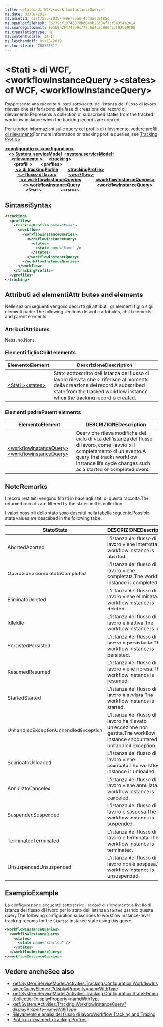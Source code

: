 ```yaml
---
title: <states>di WCF,<workflowInstanceQuery>
ms.date: 03/30/2017
ms.assetid: d17f7525-8035-4e9e-85a0-4cddae59f85d
ms.openlocfilehash: 5b779cf1074687dbd648b23d04f7cf3a354a2014
ms.sourcegitcommit: 205b9a204742e9c77256d43ac9d94c3f82909808
ms.translationtype: MT
ms.contentlocale: it-IT
ms.lasthandoff: 09/10/2019
ms.locfileid: "70855031"
---
```

# <a name="states-of-wcf-workflowinstancequery"></a><span data-ttu-id="c05d0-102">\<Stati > di WCF, \<workflowInstanceQuery ></span><span class="sxs-lookup"><span data-stu-id="c05d0-102">\<states> of WCF, \<workflowInstanceQuery></span></span>

<span data-ttu-id="c05d0-103">Rappresenta una raccolta di stati sottoscritti dell'istanza del flusso di lavoro rilevata che si riferiscono alla fase di creazione dei record di rilevamento.</span><span class="sxs-lookup"><span data-stu-id="c05d0-103">Represents a collection of subscribed states from the tracked workflow instance when the tracking records are created.</span></span>  
  
<span data-ttu-id="c05d0-104">Per ulteriori informazioni sulle query del profilo di rilevamento, vedere [profili di rilevamento](../../../windows-workflow-foundation/tracking-profiles.md)</span><span class="sxs-lookup"><span data-stu-id="c05d0-104">For more information on tracking profile queries, see [Tracking Profiles](../../../windows-workflow-foundation/tracking-profiles.md)</span></span>  
  
<span data-ttu-id="c05d0-105">[ **\<configuration>** ](../configuration-element.md)</span><span class="sxs-lookup"><span data-stu-id="c05d0-105">[**\<configuration>**](../configuration-element.md)</span></span>\
<span data-ttu-id="c05d0-106">&nbsp;&nbsp;[ **\<> System. serviceModel**](system-servicemodel.md)</span><span class="sxs-lookup"><span data-stu-id="c05d0-106">&nbsp;&nbsp;[**\<system.serviceModel>**](system-servicemodel.md)</span></span>\
<span data-ttu-id="c05d0-107">&nbsp;&nbsp;&nbsp;&nbsp;[ **\<rilevamento >** ](tracking-of-wcf.md)</span><span class="sxs-lookup"><span data-stu-id="c05d0-107">&nbsp;&nbsp;&nbsp;&nbsp;[**\<tracking>**](tracking-of-wcf.md)</span></span>\
<span data-ttu-id="c05d0-108">&nbsp;&nbsp;&nbsp;&nbsp;&nbsp;&nbsp; **\<profili >** </span><span class="sxs-lookup"><span data-stu-id="c05d0-108">&nbsp;&nbsp;&nbsp;&nbsp;&nbsp;&nbsp;**\<profiles>**</span></span>\
<span data-ttu-id="c05d0-109">&nbsp;&nbsp;&nbsp;&nbsp;&nbsp;&nbsp;&nbsp;&nbsp;[ **\<> di trackingProfile**](trackingprofile-of-wcf.md)</span><span class="sxs-lookup"><span data-stu-id="c05d0-109">&nbsp;&nbsp;&nbsp;&nbsp;&nbsp;&nbsp;&nbsp;&nbsp;[**\<trackingProfile>**](trackingprofile-of-wcf.md)</span></span>\
<span data-ttu-id="c05d0-110">&nbsp;&nbsp;&nbsp;&nbsp;&nbsp;&nbsp;&nbsp;&nbsp;&nbsp;&nbsp;[ **\<> flusso di lavoro**](workflow-of-wcf.md)</span><span class="sxs-lookup"><span data-stu-id="c05d0-110">&nbsp;&nbsp;&nbsp;&nbsp;&nbsp;&nbsp;&nbsp;&nbsp;&nbsp;&nbsp;[**\<workflow>**](workflow-of-wcf.md)</span></span>\
<span data-ttu-id="c05d0-111">&nbsp;&nbsp;&nbsp;&nbsp;&nbsp;&nbsp;&nbsp;&nbsp;&nbsp;&nbsp;&nbsp;&nbsp;[ **\<> workflowInstanceQueries**](workflowinstancequeries-of-wcf.md)</span><span class="sxs-lookup"><span data-stu-id="c05d0-111">&nbsp;&nbsp;&nbsp;&nbsp;&nbsp;&nbsp;&nbsp;&nbsp;&nbsp;&nbsp;&nbsp;&nbsp;[**\<workflowInstanceQueries>**](workflowinstancequeries-of-wcf.md)</span></span>\
<span data-ttu-id="c05d0-112">&nbsp;&nbsp;&nbsp;&nbsp;&nbsp;&nbsp;&nbsp;&nbsp;&nbsp;&nbsp;&nbsp;&nbsp;&nbsp;&nbsp;[ **\<> workflowInstanceQuery**](workflowinstancequery-of-wcf.md)</span><span class="sxs-lookup"><span data-stu-id="c05d0-112">&nbsp;&nbsp;&nbsp;&nbsp;&nbsp;&nbsp;&nbsp;&nbsp;&nbsp;&nbsp;&nbsp;&nbsp;&nbsp;&nbsp;[**\<workflowInstanceQuery>**](workflowinstancequery-of-wcf.md)</span></span>\
<span data-ttu-id="c05d0-113">&nbsp;&nbsp;&nbsp;&nbsp;&nbsp;&nbsp;&nbsp;&nbsp;&nbsp;&nbsp;&nbsp;&nbsp;&nbsp;&nbsp;&nbsp;&nbsp; **\<Stati >**</span><span class="sxs-lookup"><span data-stu-id="c05d0-113">&nbsp;&nbsp;&nbsp;&nbsp;&nbsp;&nbsp;&nbsp;&nbsp;&nbsp;&nbsp;&nbsp;&nbsp;&nbsp;&nbsp;&nbsp;&nbsp;**\<states>**</span></span>  
  
## <a name="syntax"></a><span data-ttu-id="c05d0-114">Sintassi</span><span class="sxs-lookup"><span data-stu-id="c05d0-114">Syntax</span></span>  
  
```xml  
<tracking>
  <profiles>
    <trackingProfile name="Name">
      <workflow>
        <workflowInstanceQueries>
          <workflowInstanceQuery>
            <states>
              <state name="Name" />
            </states>
          </workflowInstanceQuery>
        </workflowInstanceQueries>
      </workflow>
    </trackingProfile>
  </profiles>
</tracking>
```  
  
## <a name="attributes-and-elements"></a><span data-ttu-id="c05d0-115">Attributi ed elementi</span><span class="sxs-lookup"><span data-stu-id="c05d0-115">Attributes and elements</span></span>

<span data-ttu-id="c05d0-116">Nelle sezioni seguenti vengono descritti gli attributi, gli elementi figlio e gli elementi padre.</span><span class="sxs-lookup"><span data-stu-id="c05d0-116">The following sections describe attributes, child elements, and parent elements.</span></span>  
  
### <a name="attributes"></a><span data-ttu-id="c05d0-117">Attributi</span><span class="sxs-lookup"><span data-stu-id="c05d0-117">Attributes</span></span>  

<span data-ttu-id="c05d0-118">Nessuno.</span><span class="sxs-lookup"><span data-stu-id="c05d0-118">None.</span></span>  
  
### <a name="child-elements"></a><span data-ttu-id="c05d0-119">Elementi figlio</span><span class="sxs-lookup"><span data-stu-id="c05d0-119">Child elements</span></span>
  
|<span data-ttu-id="c05d0-120">Elemento</span><span class="sxs-lookup"><span data-stu-id="c05d0-120">Element</span></span>|<span data-ttu-id="c05d0-121">Descrizione</span><span class="sxs-lookup"><span data-stu-id="c05d0-121">Description</span></span>|  
|-------------|-----------------|  
|[<span data-ttu-id="c05d0-122">\<Stati ></span><span class="sxs-lookup"><span data-stu-id="c05d0-122">\<states></span></span>](state-of-wcf-workflowinstancequery.md)|<span data-ttu-id="c05d0-123">Stato sottoscritto dell'istanza del flusso di lavoro rilevata che si riferisce al momento della creazione del record.</span><span class="sxs-lookup"><span data-stu-id="c05d0-123">A subscribed state from the tracked workflow instance when the tracking record is created.</span></span>|  
  
### <a name="parent-elements"></a><span data-ttu-id="c05d0-124">Elementi padre</span><span class="sxs-lookup"><span data-stu-id="c05d0-124">Parent elements</span></span>  
  
|<span data-ttu-id="c05d0-125">Elemento</span><span class="sxs-lookup"><span data-stu-id="c05d0-125">Element</span></span>|<span data-ttu-id="c05d0-126">DESCRIZIONE</span><span class="sxs-lookup"><span data-stu-id="c05d0-126">Description</span></span>|  
|-------------|-----------------|  
|[<span data-ttu-id="c05d0-127">\<workflowInstanceQuery></span><span class="sxs-lookup"><span data-stu-id="c05d0-127">\<workflowInstanceQuery></span></span>](../windows-workflow-foundation/workflowinstancequery.md)|<span data-ttu-id="c05d0-128">Query che rileva modifiche del ciclo di vita dell'istanza del flusso di lavoro, come l'avvio o il completamento di un evento.</span><span class="sxs-lookup"><span data-stu-id="c05d0-128">A query that tracks workflow instance life cycle changes such as a started or completed event.</span></span>|  
  
## <a name="remarks"></a><span data-ttu-id="c05d0-129">Note</span><span class="sxs-lookup"><span data-stu-id="c05d0-129">Remarks</span></span>

<span data-ttu-id="c05d0-130">I record restituiti vengono filtrati in base agli stati di questa raccolta.</span><span class="sxs-lookup"><span data-stu-id="c05d0-130">The returned records are filtered by the states in this collection.</span></span>  
  
<span data-ttu-id="c05d0-131">I valori possibili dello stato sono descritti nella tabella seguente.</span><span class="sxs-lookup"><span data-stu-id="c05d0-131">Possible state values are described in the following table.</span></span>  
  
|<span data-ttu-id="c05d0-132">Stato</span><span class="sxs-lookup"><span data-stu-id="c05d0-132">State</span></span>|<span data-ttu-id="c05d0-133">DESCRIZIONE</span><span class="sxs-lookup"><span data-stu-id="c05d0-133">Description</span></span>|  
|-----------|-----------------|  
|<span data-ttu-id="c05d0-134">Aborted</span><span class="sxs-lookup"><span data-stu-id="c05d0-134">Aborted</span></span>|<span data-ttu-id="c05d0-135">L'istanza del flusso di lavoro viene interrotta.</span><span class="sxs-lookup"><span data-stu-id="c05d0-135">The workflow instance is aborted.</span></span>|  
|<span data-ttu-id="c05d0-136">Operazione completata</span><span class="sxs-lookup"><span data-stu-id="c05d0-136">Completed</span></span>|<span data-ttu-id="c05d0-137">L'istanza del flusso di lavoro viene completata.</span><span class="sxs-lookup"><span data-stu-id="c05d0-137">The workflow instance is completed.</span></span>|  
|<span data-ttu-id="c05d0-138">Eliminato</span><span class="sxs-lookup"><span data-stu-id="c05d0-138">Deleted</span></span>|<span data-ttu-id="c05d0-139">L'istanza del flusso di lavoro viene eliminata.</span><span class="sxs-lookup"><span data-stu-id="c05d0-139">The workflow instance is deleted.</span></span>|  
|<span data-ttu-id="c05d0-140">Idle</span><span class="sxs-lookup"><span data-stu-id="c05d0-140">Idle</span></span>|<span data-ttu-id="c05d0-141">L'istanza del flusso di lavoro è inattiva.</span><span class="sxs-lookup"><span data-stu-id="c05d0-141">The workflow instance is idle.</span></span>|  
|<span data-ttu-id="c05d0-142">Persisted</span><span class="sxs-lookup"><span data-stu-id="c05d0-142">Persisted</span></span>|<span data-ttu-id="c05d0-143">L'istanza del flusso di lavoro è persistente.</span><span class="sxs-lookup"><span data-stu-id="c05d0-143">The workflow instance is persisted.</span></span>|  
|<span data-ttu-id="c05d0-144">Resumed</span><span class="sxs-lookup"><span data-stu-id="c05d0-144">Resumed</span></span>|<span data-ttu-id="c05d0-145">L'istanza del flusso di lavoro viene ripresa.</span><span class="sxs-lookup"><span data-stu-id="c05d0-145">The workflow instance is resumed.</span></span>|  
|<span data-ttu-id="c05d0-146">Started</span><span class="sxs-lookup"><span data-stu-id="c05d0-146">Started</span></span>|<span data-ttu-id="c05d0-147">L'istanza del flusso di lavoro è avviata.</span><span class="sxs-lookup"><span data-stu-id="c05d0-147">The workflow instance is started.</span></span>|  
|<span data-ttu-id="c05d0-148">UnhandledException</span><span class="sxs-lookup"><span data-stu-id="c05d0-148">UnhandledException</span></span>|<span data-ttu-id="c05d0-149">L'istanza del flusso di lavoro ha rilevato un'eccezione non gestita.</span><span class="sxs-lookup"><span data-stu-id="c05d0-149">The workflow instance encountered an unhandled exception.</span></span>|  
|<span data-ttu-id="c05d0-150">Scaricato</span><span class="sxs-lookup"><span data-stu-id="c05d0-150">Unloaded</span></span>|<span data-ttu-id="c05d0-151">L'istanza del flusso di lavoro viene scaricata.</span><span class="sxs-lookup"><span data-stu-id="c05d0-151">The workflow instance is unloaded.</span></span>|  
|<span data-ttu-id="c05d0-152">Annullato</span><span class="sxs-lookup"><span data-stu-id="c05d0-152">Canceled</span></span>|<span data-ttu-id="c05d0-153">L'istanza del flusso di lavoro viene annullata.</span><span class="sxs-lookup"><span data-stu-id="c05d0-153">The workflow instance is canceled.</span></span>|  
|<span data-ttu-id="c05d0-154">Suspended</span><span class="sxs-lookup"><span data-stu-id="c05d0-154">Suspended</span></span>|<span data-ttu-id="c05d0-155">L'istanza del flusso di lavoro è sospesa.</span><span class="sxs-lookup"><span data-stu-id="c05d0-155">The workflow instance is suspended.</span></span>|  
|<span data-ttu-id="c05d0-156">Terminated</span><span class="sxs-lookup"><span data-stu-id="c05d0-156">Terminated</span></span>|<span data-ttu-id="c05d0-157">L'istanza del flusso di lavoro è terminata.</span><span class="sxs-lookup"><span data-stu-id="c05d0-157">The workflow instance is terminated.</span></span>|  
|<span data-ttu-id="c05d0-158">Unsuspended</span><span class="sxs-lookup"><span data-stu-id="c05d0-158">Unsuspended</span></span>|<span data-ttu-id="c05d0-159">L'istanza del flusso di lavoro non è sospesa.</span><span class="sxs-lookup"><span data-stu-id="c05d0-159">The workflow instance is unsuspended.</span></span>|  
  
## <a name="example"></a><span data-ttu-id="c05d0-160">Esempio</span><span class="sxs-lookup"><span data-stu-id="c05d0-160">Example</span></span>

<span data-ttu-id="c05d0-161">La configurazione seguente sottoscrive i record di rilevamento a livello di istanza del flusso di lavoro per lo stato dell'istanza `Started` usando questa query.</span><span class="sxs-lookup"><span data-stu-id="c05d0-161">The following configuration subscribes to workflow instance-level tracking records for the `Started` instance state using this query.</span></span>  
  
```xml  
<workflowInstanceQueries>
  <workflowInstanceQuery>
    <states>
      <state name="Started" />
    </states>
  </workflowInstanceQuery>
</workflowInstanceQueries>
```  
  
## <a name="see-also"></a><span data-ttu-id="c05d0-162">Vedere anche</span><span class="sxs-lookup"><span data-stu-id="c05d0-162">See also</span></span>

- <xref:System.ServiceModel.Activities.Tracking.Configuration.WorkflowInstanceQueryElement?displayProperty=nameWithType>
- <xref:System.ServiceModel.Activities.Tracking.Configuration.StateElementCollection?displayProperty=nameWithType>
- <xref:System.Activities.Tracking.WorkflowInstanceQuery?displayProperty=nameWithType>
- [<span data-ttu-id="c05d0-163">Rilevamento e analisi del flusso di lavoro</span><span class="sxs-lookup"><span data-stu-id="c05d0-163">Workflow Tracking and Tracing</span></span>](../../../windows-workflow-foundation/workflow-tracking-and-tracing.md)
- [<span data-ttu-id="c05d0-164">Profili di rilevamento</span><span class="sxs-lookup"><span data-stu-id="c05d0-164">Tracking Profiles</span></span>](../../../windows-workflow-foundation/tracking-profiles.md)

